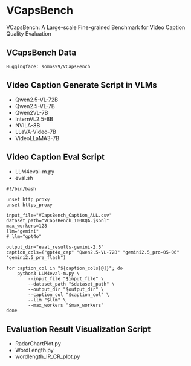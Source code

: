 # VCapsBench
VCapsBench: A Large-scale Fine-grained Benchmark for Video Caption Quality Evaluation  

## VCapsBench Data
```
Huggingface: somos99/VCapsBench
```
## Video Caption Generate Script in VLMs
* Qwen2.5-VL-72B
* Qwen2.5-VL-7B 
* Qwen2VL-7B
* InternVL2.5-8B
* NVILA-8B
* LLaVA-Video-7B 
* VideoLLaMA3-7B

## Video Caption Eval Script
* LLM4eval-m.py
* eval.sh
```
#!/bin/bash

unset http_proxy      
unset https_proxy

input_file="VCapsBench_Caption_ALL.csv"
dataset_path="VCapsBench_100KQA.jsonl"
max_workers=128
llm="gemini"
# llm="gpt4o"

output_dir="eval_results-gemini-2.5"
caption_cols=("gpt4o_cap" "Qwen2.5-VL-72B" "gemini2.5_pro-05-06" "gemini2.5_pre_flash")

for caption_col in "${caption_cols[@]}"; do
    python3 LLM4eval-m.py \
        --input_file "$input_file" \
        --dataset_path "$dataset_path" \
        --output_dir "$output_dir" \
        --caption_col "$caption_col" \
        --llm "$llm" \
        --max_workers "$max_workers"
done
```
##  Evaluation Result Visualization Script
* RadarChartPlot.py
  [](https://github.com/GXYM/VCapsBench/blob/main/imgs/iShot_2025-05-16_19.23.55.png)
* WordLength.py
  [](https://github.com/GXYM/VCapsBench/blob/main/imgs/iShot_2025-05-16_19.24.42.png)
* wordlength_IR_CR_plot.py
  [](https://github.com/GXYM/VCapsBench/blob/main/imgs/iShot_2025-05-16_19.24.18.png)






